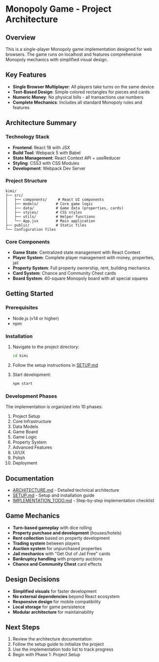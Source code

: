 # Monopoly Game - Project Architecture

## Overview
This is a single-player Monopoly game implementation designed for web browsers. The game runs on localhost and features comprehensive Monopoly mechanics with simplified visual design.

## Key Features
- **Single Browser Multiplayer**: All players take turns on the same device
- **Text-Based Design**: Simple colored rectangles for pieces and cards
- **Numeric Money**: No physical bills - all transactions use numbers
- **Complete Mechanics**: Includes all standard Monopoly rules and features

## Architecture Summary

### Technology Stack
- **Frontend**: React 18 with JSX
- **Build Tool**: Webpack 5 with Babel
- **State Management**: React Context API + useReducer
- **Styling**: CSS3 with CSS Modules
- **Development**: Webpack Dev Server

### Project Structure
```
kimi/
├── src/
│   ├── components/     # React UI components
│   ├── models/        # Core game logic
│   ├── data/          # Game data (properties, cards)
│   ├── styles/        # CSS styles
│   ├── utils/         # Helper functions
│   └── App.jsx        # Main application
├── public/            # Static files
└── Configuration files
```

### Core Components
- **Game State**: Centralized state management with React Context
- **Player System**: Complete player management with money, properties, jail
- **Property System**: Full property ownership, rent, building mechanics
- **Card System**: Chance and Community Chest cards
- **Board System**: 40-square Monopoly board with all special squares

## Getting Started

### Prerequisites
- Node.js (v14 or higher)
- npm

### Installation
1. Navigate to the project directory:
   ```bash
   cd kimi
   ```

2. Follow the setup instructions in [SETUP.md](SETUP.md)

3. Start development:
   ```bash
   npm start
   ```

### Development Phases
The implementation is organized into 10 phases:
1. Project Setup
2. Core Infrastructure
3. Data Models
4. Game Board
5. Game Logic
6. Property System
7. Advanced Features
8. UI/UX
9. Polish
10. Deployment

## Documentation
- [ARCHITECTURE.md](ARCHITECTURE.md) - Detailed technical architecture
- [SETUP.md](SETUP.md) - Setup and installation guide
- [IMPLEMENTATION_TODO.md](IMPLEMENTATION_TODO.md) - Step-by-step implementation checklist

## Game Mechanics
- **Turn-based gameplay** with dice rolling
- **Property purchase and development** (houses/hotels)
- **Rent collection** based on property development
- **Trading system** between players
- **Auction system** for unpurchased properties
- **Jail mechanics** with "Get Out of Jail Free" cards
- **Bankruptcy handling** with property auctions
- **Chance and Community Chest** card effects

## Design Decisions
- **Simplified visuals** for faster development
- **No external dependencies** beyond React ecosystem
- **Responsive design** for mobile compatibility
- **Local storage** for game persistence
- **Modular architecture** for maintainability

## Next Steps
1. Review the architecture documentation
2. Follow the setup guide to initialize the project
3. Use the implementation todo list to track progress
4. Begin with Phase 1: Project Setup